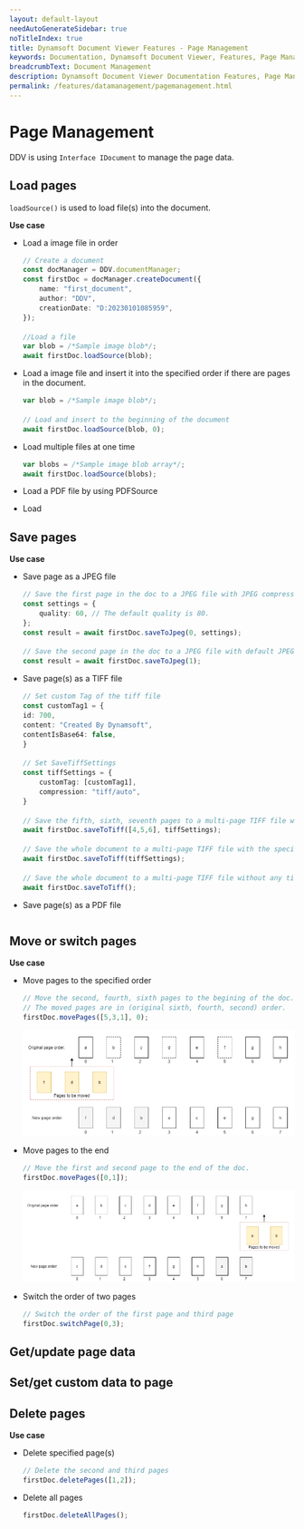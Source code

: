```yaml
---
layout: default-layout
needAutoGenerateSidebar: true
noTitleIndex: true
title: Dynamsoft Document Viewer Features - Page Management
keywords: Documentation, Dynamsoft Document Viewer, Features, Page Management
breadcrumbText: Document Management
description: Dynamsoft Document Viewer Documentation Features, Page Management
permalink: /features/datamanagement/pagemanagement.html
---
```


# Page Management

DDV is using `Interface IDocument` to manage the page data. 


## Load pages

`loadSource()` is used to load file(s) into the document. 

**Use case**

- Load a image file in order

    ```typescript
    // Create a document
    const docManager = DDV.documentManager;
    const firstDoc = docManager.createDocument({
        name: "first_document",
        author: "DDV",
        creationDate: "D:20230101085959",
    });

    //Load a file
    var blob = /*Sample image blob*/;
    await firstDoc.loadSource(blob);
    ```

- Load a image file and insert it into the specified order if there are pages in the document.

    ```typescript
    var blob = /*Sample image blob*/;

    // Load and insert to the beginning of the document
    await firstDoc.loadSource(blob, 0);
    ```

- Load multiple files at one time

    ```typescript
    var blobs = /*Sample image blob array*/;
    await firstDoc.loadSource(blobs);
    ```

- Load a PDF file by using PDFSource



- Load 

## Save pages

**Use case**

- Save page as a JPEG file

    ```typescript
    // Save the first page in the doc to a JPEG file with JPEG compression quality 60.
    const settings = {
        quality: 60, // The default quality is 80.
    };
    const result = await firstDoc.saveToJpeg(0, settings);

    // Save the second page in the doc to a JPEG file with default JPEG compression quality
    const result = await firstDoc.saveToJpeg(1);
    ```

- Save page(s) as a TIFF file

    ```typescript
    // Set custom Tag of the tiff file
    const customTag1 = {
    id: 700,
    content: "Created By Dynamsoft",
    contentIsBase64: false,
    }

    // Set SaveTiffSettings
    const tiffSettings = {
        customTag: [customTag1],
        compression: "tiff/auto",
    }

    // Save the fifth, sixth, seventh pages to a multi-page TIFF file with the specified tiff settings.
    await firstDoc.saveToTiff([4,5,6], tiffSettings);

    // Save the whole document to a multi-page TIFF file with the specified tiff settings.
    await firstDoc.saveToTiff(tiffSettings);

    // Save the whole document to a multi-page TIFF file without any tiff settings.
    await firstDoc.saveToTiff();
    ```

- Save page(s) as a PDF file

    ```typescript
    
    ```

## Move or switch pages

**Use case**

- Move pages to the specified order

    ```typescript
    // Move the second, fourth, sixth pages to the begining of the doc. 
    // The moved pages are in (original sixth, fourth, second) order.
    firstDoc.movePages([5,3,1], 0);
    ```

    ![Move pages-1](/assets/imgs/movepages-1.png)

- Move pages to the end

    ```typescript
    // Move the first and second page to the end of the doc.
    firstDoc.movePages([0,1]);
    ```
  ![Move pages-2](/assets/imgs/movepages-2.png)

- Switch the order of two pages

    ```typescript
    // Switch the order of the first page and third page 
    firstDoc.switchPage(0,3);
    ```

## Get/update page data

## Set/get custom data to page

## Delete pages

**Use case**

- Delete specified page(s)

    ```typescript
    // Delete the second and third pages
    firstDoc.deletePages([1,2]);
    ```

- Delete all pages

    ```typescript
    firstDoc.deleteAllPages();
    ```


